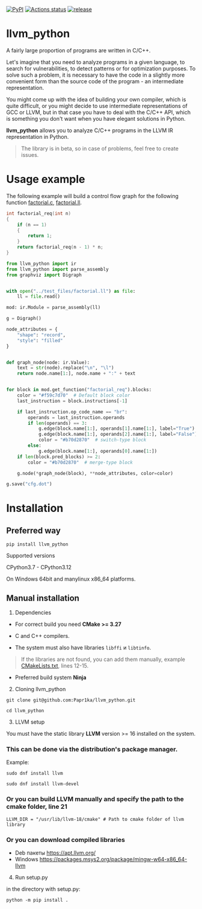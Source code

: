 [![PyPI](https://img.shields.io/pypi/v/llvm_python.svg)](https://pypi.python.org/pypi/llvm_python)
[![Actions status](https://github.com/Papr1ka/llvm_python/actions/workflows/main.yml/badge.svg?branch=main)](https://github.com/Papr1ka/llvm_python/actions/workflows/main.yml)
[![release](https://img.shields.io/github/v/release/Papr1ka/llvm_python.svg?label=release)](https://github.com/Papr1ka/llvm_python/releases)


# llvm_python

A fairly large proportion of programs are written in C/C++.

Let's imagine that you need to analyze programs in a given language, to search for vulnerabilities, to detect patterns or for optimization purposes.
To solve such a problem, it is necessary to have the code in a slightly more convenient form than the source code of the program - an intermediate representation.

You might come up with the idea of building your own compiler, which is quite difficult, or you might decide to use intermediate representations of GCC or LLVM, but in that case you have to deal with the C/C++ API, which is something you don't want when you have elegant solutions in Python.

**llvm_python** allows you to analyze C/C++ programs in the LLVM IR representation in Python.

> The library is in beta, so in case of problems, feel free to create issues.


# Usage example

The following example will build a control flow graph for the following function [factorial.c](./test_files/factorial.c), [factorial.ll](./test_files/factorial.ll).

```cpp
int factorial_req(int n)
{
    if (n == 1)
    {
        return 1;
    }
    return factorial_req(n - 1) * n;
}
```

```python
from llvm_python import ir
from llvm_python import parse_assembly
from graphviz import Digraph


with open("../test_files/factorial.ll") as file:
    ll = file.read()

mod: ir.Module = parse_assembly(ll)

g = Digraph()

node_attributes = {
    "shape": "record",
    "style": "filled"
}


def graph_node(node: ir.Value):
    text = str(node).replace("\n", "\l")
    return node.name[1:], node.name + ":" + text


for block in mod.get_function("factorial_req").blocks:
    color = "#f59c7d70"  # Default block color
    last_instruction = block.instructions[-1]

    if last_instruction.op_code_name == "br":
        operands = last_instruction.operands
        if len(operands) == 3:
            g.edge(block.name[1:], operands[1].name[1:], label="True")
            g.edge(block.name[1:], operands[2].name[1:], label="False")
            color = "#b70d2870"  # switch-type block
        else:
            g.edge(block.name[1:], operands[0].name[1:])
    if len(block.pred_blocks) >= 2:
        color = "#b70d2870"  # merge-type block

    g.node(*graph_node(block), **node_attributes, color=color)

g.save("cfg.dot")
```

# Installation

## Preferred way

`pip install llvm_python`

Supported versions

CPython3.7 - CPython3.12

On Windows 64bit and manylinux x86_64 platforms.

## Manual installation

1. Dependencies

* For correct build you need **CMake >= 3.27**

* C and C++ compilers.

* The system must also have libraries `libffi` и `libtinfo`.

> If the libraries are not found, you can add them manually, example [CMakeLists.txt](./CMakeLists.txt), lines 12-15.

* Preferred build system **Ninja**

2. Cloning llvm_python

`git clone git@github.com:Papr1ka/llvm_python.git`

`cd llvm_python`

3. LLVM setup

You must have the static library **LLVM** version >= 16 installed on the system.

### This can be done via the distribution's package manager.

Example:

`sudo dnf install llvm`

`sudo dnf install llvm-devel`

### Or you can build LLVM manually and specify the path to the cmake folder, line 21

`LLVM_DIR = "/usr/lib/llvm-18/cmake" # Path to cmake folder of llvm library`

### Or you can download compiled libraries

* Deb пакеты https://apt.llvm.org/
* Windows https://packages.msys2.org/package/mingw-w64-x86_64-llvm

4. Run setup.py

in the directory with setup.py:

`python -m pip install .`
